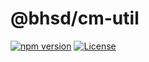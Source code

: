 # @bhsd/cm-util

[![npm version](https://badge.fury.io/js/@bhsd%2Fcm-util.svg)](https://www.npmjs.com/package/@bhsd/cm-util)
[![License](https://img.shields.io/badge/License-MIT-brightgreen.svg)](LICENSE)
